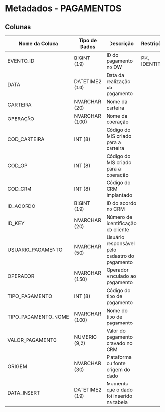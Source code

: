 # Metadados - PAGAMENTOS

## Colunas

| Nome da Coluna        | Tipo de Dados  | Descrição                                                       | Restrições | Relacionamento |
|-----------------------|----------------|-----------------------------------------------------------------|------------|----------------|
| EVENTO_ID             | BIGINT (19)    | ID do pagamento no DW                                           |PK, IDENTITY|                |
| DATA                  | DATETIME2 (19) | Data da realização do pagamento                                 |            |                |
| CARTEIRA              | NVARCHAR (20)  | Nome da carteira                                                |            |                |
| OPERAÇÃO              | NVARCHAR (100) | Nome da operação                                                |            |                |
| COD_CARTEIRA          | INT (8)        | Código do MIS criado para a carteira                            |            |                |
| COD_OP                | INT (8)        | Código do MIS criado para a operação                            |            |                |
| COD_CRM               | INT (8)        | Código do CRM implantado                                        |            |                |
| ID_ACORDO             | BIGINT (19)    | ID do acordo no CRM                                             |            |                |
| ID_KEY                | NVARCHAR (20)  | Número de identificação do cliente                              |            |                |
| USUARIO_PAGAMENTO     | NVARCHAR (50)  | Usuário responsável pelo cadastro do pagamento                  |            |                |
| OPERADOR              | NVARCHAR (150) | Operador vinculado ao pagamento                                 |            |                |
| TIPO_PAGAMENTO        | INT (8)        | Código do tipo de pagamento                                     |            |                |
| TIPO_PAGAMENTO_NOME   | NVARCHAR (100) | Nome do tipo de pagamento                                       |            |                |
| VALOR_PAGAMENTO       | NUMERIC (9,2)  | Valor do pagamento cravado no CRM                               |            |                |
| ORIGEM                | NVARCHAR (30)  | Plataforma ou fonte origem do dado                              |            |                |
| DATA_INSERT           | DATETIME2 (19) | Momento que o dado foi inserido na tabela                       |            |                |
